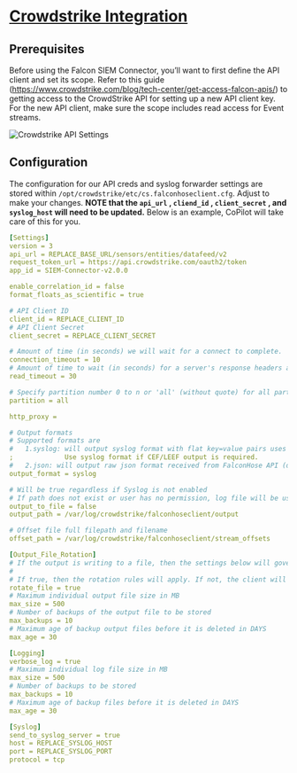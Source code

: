# [Crowdstrike Integration](https://www.crowdstrike.com/blog/tech-center/integrate-with-your-siem)

## Prerequisites

Before using the Falcon SIEM Connector, you’ll want to first define the API client and set its scope. Refer to this guide (https://www.crowdstrike.com/blog/tech-center/get-access-falcon-apis/) to getting access to the CrowdStrike API for setting up a new API client key. For the new API client, make sure the scope includes read access for Event streams.

![Crowdstrike API Settings](/images/crowdstrike/crowdstrike_api_settings.png)

<!-- Running the Crowdstrike-Connector Container -->

## Configuration

The configuration for our API creds and syslog forwarder settings are stored within `/opt/crowdstrike/etc/cs.falconhoseclient.cfg`. Adjust to make your changes. **NOTE that the `api_url` , `cliend_id` , `client_secret` , and `syslog_host` will need to be updated.** Below is an example, CoPilot will take care of this for you.

```yaml
[Settings]
version = 3
api_url = REPLACE_BASE_URL/sensors/entities/datafeed/v2
request_token_url = https://api.crowdstrike.com/oauth2/token
app_id = SIEM-Connector-v2.0.0

enable_correlation_id = false
format_floats_as_scientific = true

# API Client ID
client_id = REPLACE_CLIENT_ID
# API Client Secret
client_secret = REPLACE_CLIENT_SECRET

# Amount of time (in seconds) we will wait for a connect to complete.
connection_timeout = 10
# Amount of time to wait (in seconds) for a server's response headers after fully writing the request.
read_timeout = 30

# Specify partition number 0 to n or 'all' (without quote) for all partitions
partition = all

http_proxy =

# Output formats
# Supported formats are
#   1.syslog: will output syslog format with flat key=value pairs uses the mapping configuration below.
;             Use syslog format if CEF/LEEF output is required.
#   2.json: will output raw json format received from FalconHose API (default)
output_format = syslog

# Will be true regardless if Syslog is not enabled
# If path does not exist or user has no permission, log file will be used
output_to_file = false
output_path = /var/log/crowdstrike/falconhoseclient/output

# Offset file full filepath and filename
offset_path = /var/log/crowdstrike/falconhoseclient/stream_offsets

[Output_File_Rotation]
# If the output is writing to a file, then the settings below will govern output file rotation
#
# If true, then the rotation rules will apply. If not, the client will continue to write to the same file.
rotate_file = true
# Maximum individual output file size in MB
max_size = 500
# Number of backups of the output file to be stored
max_backups = 10
# Maximum age of backup output files before it is deleted in DAYS
max_age = 30

[Logging]
verbose_log = true
# Maximum individual log file size in MB
max_size = 500
# Number of backups to be stored
max_backups = 10
# Maximum age of backup files before it is deleted in DAYS
max_age = 30

[Syslog]
send_to_syslog_server = true
host = REPLACE_SYSLOG_HOST
port = REPLACE_SYSLOG_PORT
protocol = tcp
```
